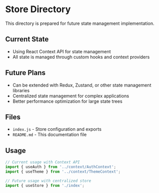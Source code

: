 # Store Directory

This directory is prepared for future state management implementation.

## Current State
- Using React Context API for state management
- All state is managed through custom hooks and context providers

## Future Plans
- Can be extended with Redux, Zustand, or other state management libraries
- Centralized state management for complex applications
- Better performance optimization for large state trees

## Files
- `index.js` - Store configuration and exports
- `README.md` - This documentation file

## Usage
```javascript
// Current usage with Context API
import { useAuth } from '../context/AuthContext';
import { useTheme } from '../context/ThemeContext';

// Future usage with centralized store
import { useStore } from './index';
```
